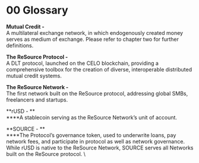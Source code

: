 # 00 Glossary

**Mutual Credit -**\
A multilateral exchange network, in which endogenously created money serves as medium of exchange. Please refer to chapter two for further definitions.

**The ReSource Protocol -** \
A DLT protocol, launched on the CELO blockchain, providing a comprehensive toolbox for the creation of diverse, interoperable distributed mutual credit systems.

**The ReSource Network -** \
The first network built on the ReSource protocol, addressing global SMBs, freelancers and startups.&#x20;

**rUSD - **\
****A stablecoin serving as the ReSource Network’s unit of account.&#x20;

**SOURCE - **\
****The Protocol’s governance token, used to underwrite loans, pay network fees, and participate in protocol as well as network governance. While rUSD is native to the ReSource Network, SOURCE serves all Networks built on the ReSource protocol. \
